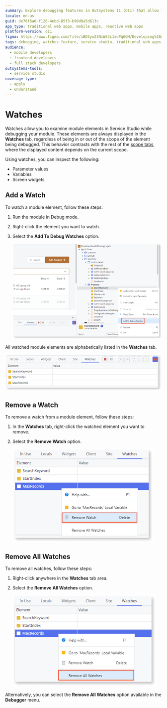 ```yaml
---
summary: Explore debugging features in OutSystems 11 (O11) that allow for monitoring module elements via the Watches tab in Service Studio.
locale: en-us
guid: de70f6a6-f126-4ebd-85f3-b98d0a5d613c
app_type: traditional web apps, mobile apps, reactive web apps
platform-version: o11
figma: https://www.figma.com/file/iBD5yo23NiW53L1zdPqGGM/Developing%20an%20Application?node-id=4036:29260
tags: debugging, watches feature, service studio, traditional web apps, mobile apps
audience:
  - mobile developers
  - frontend developers
  - full stack developers
outsystems-tools:
  - service studio
coverage-type:
  - apply
  - understand
---
```


# Watches

Watches allow you to examine module elements in Service Studio while debugging your module. These elements are always displayed in the **Watches** tab, regardless of being in or out of the scope of the element being debugged. This behavior contrasts with the rest of the [scope tabs](<debugger-ui-reference.md#scope-tabs-area>), where the displayed content depends on the current scope.

Using watches, you can inspect the following:

* Parameter values
* Variables
* Screen widgets


## Add a Watch

To watch a module element, follow these steps:

1. Run the module in Debug mode.
1. Right-click the element you want to watch.
1. Select the **Add To Debug Watches** option. 

    ![Screenshot showing how to add a watch to a module element in Service Studio](images/watches-add-ss.png "Adding a Watch in Service Studio")

All watched module elements are alphabetically listed in the **Watches** tab. 

![Screenshot of the Watches tab in Service Studio displaying a list of watched module elements](images/watches-tab-ss.png "Watches Tab in Service Studio")

## Remove a Watch

To remove a watch from a module element, follow these steps:

1. In the **Watches** tab, right-click the watched element you want to remove.
1. Select the **Remove Watch** option.

    ![Screenshot illustrating the removal of a watch from a module element in Service Studio](images/watches-remove-ss.png "Removing a Watch in Service Studio")


## Remove All Watches

To remove all watches, follow these steps:

1. Right-click anywhere in the **Watches** tab area.
1. Select the **Remove All Watches** option. 

    ![Screenshot showing the option to remove all watches at once in Service Studio](images/watches-removeall-ss.png "Removing All Watches in Service Studio")

Alternatively, you can select the **Remove All Watches** option available in the **Debugger** menu.

